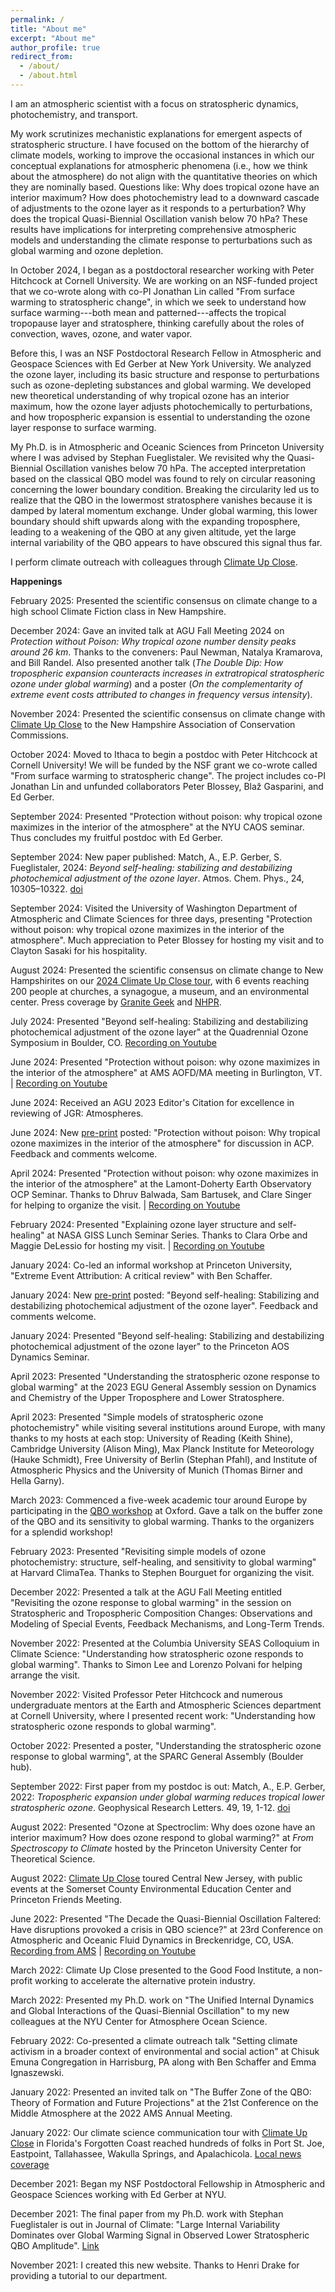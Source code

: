 ```yaml
---
permalink: /
title: "About me"
excerpt: "About me"
author_profile: true
redirect_from: 
  - /about/
  - /about.html
---
```


I am an atmospheric scientist with a focus on stratospheric dynamics, photochemistry, and transport. 

My work scrutinizes mechanistic explanations for emergent aspects of stratospheric structure. I have focused on the bottom of the hierarchy of climate models, working to improve the occasional instances in which our conceptual explanations for atmospheric phenomena (i.e., how we think about the atmosphere) do not align with the quantitative theories on which they are nominally based. Questions like: Why does tropical ozone have an interior maximum? How does photochemistry lead to a downward cascade of adjustments to the ozone layer as it responds to a perturbation? Why does the tropical Quasi-Biennial Oscillation vanish below 70 hPa? These results have implications for interpreting comprehensive atmospheric models and understanding the climate response to perturbations such as global warming and ozone depletion.

In October 2024, I began as a postdoctoral researcher working with Peter Hitchcock at Cornell University. We are working on an NSF-funded project that we co-wrote along with co-PI Jonathan Lin called "From surface warming to stratospheric change", in which we seek to understand how surface warming---both mean and patterned---affects the tropical tropopause layer and stratosphere, thinking carefully about the roles of convection, waves, ozone, and water vapor. 

Before this, I was an NSF Postdoctoral Research Fellow in Atmospheric and Geospace Sciences with Ed Gerber at New York University. We analyzed the ozone layer, including its basic structure and response to perturbations such as ozone-depleting substances and global warming. We developed new theoretical understanding of why tropical ozone has an interior maximum, how the ozone layer adjusts photochemically to perturbations, and how tropospheric expansion is essential to understanding the ozone layer response to surface warming.

My Ph.D. is in Atmospheric and Oceanic Sciences from Princeton University where I was advised by Stephan Fueglistaler. We revisited why the Quasi-Biennial Oscillation vanishes below 70 hPa. The accepted interpretation based on the classical QBO model was found to rely on circular reasoning concerning the lower boundary condition. Breaking the circularity led us to realize that the QBO in the lowermost stratosphere vanishes because it is damped by lateral momentum exchange. Under global warming, this lower boundary should shift upwards along with the expanding troposphere, leading to a weakening of the QBO at any given altitude, yet the large internal variability of the QBO appears to have obscured this signal thus far.

I perform climate outreach with colleagues through [Climate Up Close](https://www.climateupclose.org/).

**Happenings**

February 2025: Presented the scientific consensus on climate change to a high school Climate Fiction class in New Hampshire.

December 2024: Gave an invited talk at AGU Fall Meeting 2024 on *Protection without Poison: Why tropical ozone number density peaks around 26 km*. Thanks to the conveners: Paul Newman, Natalya Kramarova, and Bill Randel. Also presented another talk (*The Double Dip: How tropospheric expansion counteracts increases in extratropical stratospheric ozone under global warming*) and a poster (*On the complementarity of extreme event costs attributed to changes in frequency versus intensity*).

November 2024: Presented the scientific consensus on climate change with [Climate Up Close](https://www.climateupclose.org/) to the New Hampshire Association of Conservation Commissions.

October 2024: Moved to Ithaca to begin a postdoc with Peter Hitchcock at Cornell University! We will be funded by the NSF grant we co-wrote called "From surface warming to stratospheric change". The project includes co-PI Jonathan Lin and unfunded collaborators Peter Blossey, Blaž Gasparini, and Ed Gerber.

September 2024: Presented "Protection without poison: why tropical ozone maximizes in the interior of the atmosphere" at the NYU CAOS seminar. Thus concludes my fruitful postdoc with Ed Gerber.

September 2024: New paper published: Match, A., E.P. Gerber, S. Fueglistaler, 2024: *Beyond self-healing: stabilizing and destabilizing photochemical adjustment of the ozone layer*. Atmos. Chem. Phys., 24, 10305–10322. [doi](https://doi.org/10.5194/acp-24-10305-2024)

September 2024: Visited the University of Washington Department of Atmospheric and Climate Sciences for three days, presenting "Protection without poison: why tropical ozone maximizes in the interior of the atmosphere". Much appreciation to Peter Blossey for hosting my visit and to Clayton Sasaki for his hospitality.

August 2024: Presented the scientific consensus on climate change to New Hampshirites on our [2024 Climate Up Close tour](https://www.climateupclose.org/2024-summer-tour), with 6 events reaching 200 people at churches, a synagogue, a museum, and an environmental center. Press coverage by [Granite Geek](https://www.concordmonitor.com/climate-politics-election-56143804) and [NHPR](https://www.nhpr.org/nh-news/2024-08-02/got-questions-about-global-warming-these-climate-scientists-are-touring-nh-with-answers).

July 2024: Presented "Beyond self-healing: Stabilizing and destabilizing photochemical adjustment of the ozone layer" at the Quadrennial Ozone Symposium in Boulder, CO. [Recording on Youtube](https://youtu.be/WHahaTLCTpo)

June 2024: Presented "Protection without poison: why ozone maximizes in the interior of the atmosphere" at AMS AOFD/MA meeting in Burlington, VT. &#124; [Recording on Youtube](https://youtu.be/apKHFME-gos?si=JWEvzDRWJmXhpBpR)

June 2024: Received an AGU 2023 Editor's Citation for excellence in reviewing of JGR: Atmospheres.

June 2024: New [pre-print](https://egusphere.copernicus.org/preprints/2024/egusphere-2024-1552/) posted: "Protection without poison: Why tropical ozone maximizes in the interior of the atmosphere" for discussion in ACP. Feedback and comments welcome.

April 2024: Presented "Protection without poison: why ozone maximizes in the interior of the atmosphere" at the Lamont-Doherty Earth Observatory OCP Seminar. Thanks to Dhruv Balwada, Sam Bartusek, and Clare Singer for helping to organize the visit. &#124; [Recording on Youtube](https://youtu.be/tyWWNr814KM?si=HjGAaYrz1yC9UZ4b)

February 2024: Presented "Explaining ozone layer structure and self-healing" at NASA GISS Lunch Seminar Series. Thanks to Clara Orbe and Maggie DeLessio for hosting my visit.  &#124; [Recording on Youtube](https://www.youtube.com/watch?v=wB-lxWuuoEg)

January 2024: Co-led an informal workshop at Princeton University, "Extreme Event Attribution: A critical review" with Ben Schaffer.

January 2024: New [pre-print](https://egusphere.copernicus.org/preprints/2024/egusphere-2024-147/) posted: "Beyond self-healing: Stabilizing and destabilizing photochemical adjustment of the ozone layer". Feedback and comments welcome.

January 2024: Presented "Beyond self-healing: Stabilizing and destabilizing photochemical adjustment of the ozone layer" to the Princeton AOS Dynamics Seminar.

April 2023: Presented "Understanding the stratospheric ozone response to global warming" at the 2023 EGU General Assembly session on Dynamics and Chemistry of the Upper Troposphere and Lower Stratosphere.

April 2023: Presented "Simple models of stratospheric ozone photochemistry" while visiting several institutions around Europe, with many thanks to my hosts at each stop: University of Reading (Keith Shine), Cambridge University (Alison Ming), Max Planck Institute for Meteorology (Hauke Schmidt), Free University of Berlin (Stephan Pfahl), and Institute of Atmospheric Physics and the University of Munich (Thomas Birner and Hella Garny).

March 2023: Commenced a five-week academic tour around Europe by participating in the [QBO workshop](https://sites.google.com/view/qbo-workshop-march-2023) at Oxford. Gave a talk on the buffer zone of the QBO and its sensitivity to global warming. Thanks to the organizers for a splendid workshop!

February 2023: Presented "Revisiting simple models of ozone photochemistry: structure, self-healing, and sensitivity to global warming" at Harvard ClimaTea. Thanks to Stephen Bourguet for organizing the visit.

December 2022: Presented a talk at the AGU Fall Meeting entitled "Revisiting the ozone response to global warming" in the session on Stratospheric and Tropospheric Composition Changes: Observations and Modeling of Special Events, Feedback Mechanisms, and Long-Term Trends.

November 2022: Presented at the Columbia University SEAS Colloquium in Climate Science: "Understanding how stratospheric ozone responds to global warming". Thanks to Simon Lee and Lorenzo Polvani for helping arrange the visit.

November 2022: Visited Professor Peter Hitchcock and numerous undergraduate mentors at the Earth and Atmospheric Sciences department at Cornell University, where I presented recent work: "Understanding how stratospheric ozone responds to global warming".

October 2022: Presented a poster, "Understanding the stratospheric ozone response to global warming", at the SPARC General Assembly (Boulder hub).

September 2022: First paper from my postdoc is out: Match, A., E.P. Gerber, 2022: *Tropospheric expansion under global warming reduces tropical lower stratospheric ozone*. Geophysical Research Letters. 49, 19, 1-12. [doi](https://doi.org/10.1029/2022GL099463)

August 2022: Presented "Ozone at Spectroclim: Why does ozone have an interior maximum? How does ozone respond to global warming?" at _From Spectroscopy to Climate_ hosted by the Princeton University Center for Theoretical Science.

August 2022: [Climate Up Close](https://www.climateupclose.org/) toured Central New Jersey, with public events at the Somerset County Environmental Education Center and Princeton Friends Meeting. 

June 2022: Presented "The Decade the Quasi-Biennial Oscillation Faltered: Have disruptions provoked a crisis in QBO science?" at 23rd Conference on Atmospheric and Oceanic Fluid Dynamics in Breckenridge, CO, USA. [Recording from AMS](https://ams.confex.com/ams/23FLUID/meetingapp.cgi/Session/61874) &#124; [Recording on Youtube](https://www.youtube.com/watch?v=kwhydxxBtnM)

March 2022: Climate Up Close presented to the Good Food Institute, a non-profit working to accelerate the alternative protein industry.

March 2022: Presented my Ph.D. work on "The Unified Internal Dynamics and Global Interactions of the Quasi-Biennial Oscillation" to my new colleagues at the NYU Center for Atmosphere Ocean Science.

February 2022: Co-presented a climate outreach talk "Setting climate activism in a broader context of environmental and social action" at Chisuk Emuna Congregation in Harrisburg, PA along with Ben Schaffer and Emma Ignaszewski.

January 2022: Presented an invited talk on "The Buffer Zone of the QBO: Theory of Formation and Future Projections" at the 21st Conference on the Middle Atmosphere at the 2022 AMS Annual Meeting. 

January 2022: Our climate science communication tour with [Climate Up Close](https://www.climateupclose.org/) in Florida's Forgotten Coast reached hundreds of folks in Port St. Joe, Eastpoint, Tallahassee, Wakulla Springs, and Apalachicola. [Local news coverage](https://www.franklincounty.news/stories/scientists-share-facts-not-lectures-on-climate-change,7309?fbclid=IwAR2PnxwtJstkWW31NRKfU1W74Kpj3t8vPF5Z561OtiTbtgmVqHoGFjSnBQA#.Yd7188Flhb4.facebook)

December 2021: Began my NSF Postdoctoral Fellowship in Atmospheric and Geospace Sciences working with Ed Gerber at NYU.

December 2021: The final paper from my Ph.D. work with Stephan Fueglistaler is out in Journal of Climate: &quot;Large Internal Variability Dominates over Global Warming Signal in Observed Lower Stratospheric QBO Amplitude&quot;. [Link](https://doi.org/10.1175/JCLI-D-21-0270.1)

November 2021: I created this new website. Thanks to Henri Drake for providing a tutorial to our department.





